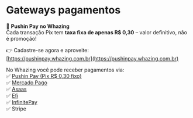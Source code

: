 # Gateways pagamentos

💸 **Pushin Pay no Whazing**\
Cada transação Pix tem **taxa fixa de apenas R$ 0,30** – valor definitivo, não é promoção!

👉 Cadastre-se agora e aproveite:\
[https://pushinpay.whazing.com.br](https://pushinpay.whazing.com.br)

No Whazing você pode receber pagamentos via:\
✅ [Pushin Pay (Pix R$ 0,30 fixo)](configurar-pushin-pay.md)\
✅ [Mercado Pago](configurar-mercado-pago.md)\
✅ [Asaas](configurar-asaas.md)\
✅ [Efi](configurar-efi-bank.md)\
✅ [InfinitePay](infinitepay.md)\
✅ Stripe
